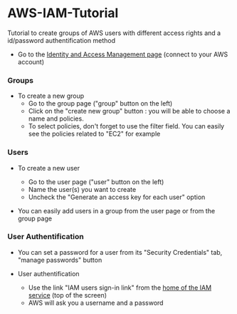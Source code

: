 # AWS-IAM-Tutorial
Tutorial to create groups of AWS users with different access rights and a id/password authentification method

* Go to the [Identity and Access Management page](https://console.aws.amazon.com/iam/home) (connect to your AWS account)

### Groups
* To create a new group
    * Go to the group page ("group" button on the left)
    * Click on the "create new group" button : you will be able to choose a name and policies.
    * To select policies, don't forget to use the filter field. You can easily see the policies related to "EC2" for example

### Users
* To create a new user
    * Go to the user page ("user" button on the left)
    * Name the user(s) you want to create
    * Uncheck the "Generate an access key for each user" option


* You can easily add users in a group from the user page or from the group page
### User Authentification

* You can set a password for a user from its "Security Credentials" tab, "manage passwords" button


* User authentification
    * Use the link "IAM users sign-in link" from the [home of the IAM service](https://console.aws.amazon.com/iam/home) (top of the screen)
    * AWS will ask you a username and a password
